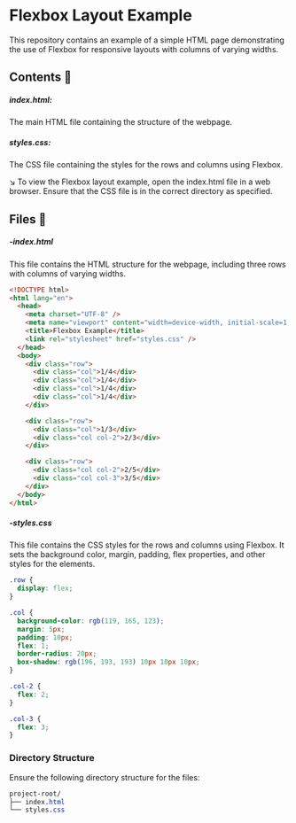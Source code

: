 # Flexbox Layout Example 
This repository contains an example of a simple HTML page demonstrating the use of Flexbox for responsive layouts with columns of varying widths.

## Contents 📁

##### index.html: 
The main HTML file containing the structure of the webpage.
##### styles.css:
The CSS file containing the styles for the rows and columns using Flexbox.

↘
To view the Flexbox layout example, open the index.html file in a web browser. Ensure that the CSS file is in the correct directory as specified.

## Files 📁
##### -index.html
This file contains the HTML structure for the webpage, including three rows with columns of varying widths.

```html
<!DOCTYPE html>
<html lang="en">
  <head>
    <meta charset="UTF-8" />
    <meta name="viewport" content="width=device-width, initial-scale=1.0" />
    <title>Flexbox Example</title>
    <link rel="stylesheet" href="styles.css" />
  </head>
  <body>
    <div class="row">
      <div class="col">1/4</div>
      <div class="col">1/4</div>
      <div class="col">1/4</div>
      <div class="col">1/4</div>
    </div>

    <div class="row">
      <div class="col">1/3</div>
      <div class="col col-2">2/3</div>
    </div>

    <div class="row">
      <div class="col col-2">2/5</div>
      <div class="col col-3">3/5</div>
    </div>
  </body>
</html>
```
##### -styles.css
This file contains the CSS styles for the rows and columns using Flexbox. It sets the background color, margin, padding, flex properties, and other styles for the elements.

```css
.row {
  display: flex;
}

.col {
  background-color: rgb(119, 165, 123);
  margin: 5px;
  padding: 10px;
  flex: 1;
  border-radius: 20px;
  box-shadow: rgb(196, 193, 193) 10px 10px 10px;
}

.col-2 {
  flex: 2;
}

.col-3 {
  flex: 3;
}
```
### Directory Structure
Ensure the following directory structure for the files:

```css
project-root/
├── index.html
└── styles.css
```

